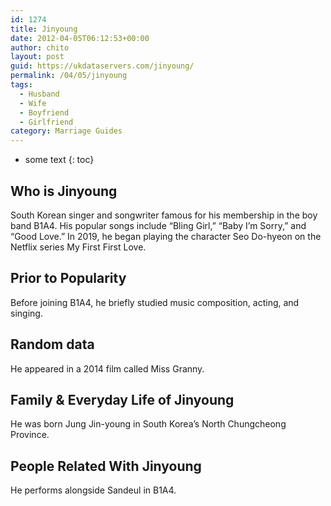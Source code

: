 ```yaml
---
id: 1274
title: Jinyoung
date: 2012-04-05T06:12:53+00:00
author: chito
layout: post
guid: https://ukdataservers.com/jinyoung/
permalink: /04/05/jinyoung
tags:
  - Husband
  - Wife
  - Boyfriend
  - Girlfriend
category: Marriage Guides
---
```


* some text
{: toc}
          
          
## Who is  Jinyoung
                  
                  
                  
South Korean singer and songwriter famous for his membership in the boy band B1A4. His popular songs include &#8220;Bling Girl,&#8221; &#8220;Baby I&#8217;m Sorry,&#8221; and &#8220;Good Love.&#8221; In 2019, he began playing the character Seo Do-hyeon on the Netflix series My First First Love. 
                  
                
                
                
## Prior to Popularity 
                  
                  
                  
Before joining B1A4, he briefly studied music composition, acting, and singing.  
                  
                
                
                
## Random data 
                  
                  
                  
He appeared in a 2014 film called Miss Granny. 
                  
                
                
                
## Family & Everyday Life of Jinyoung
                  
                  
                  
He was born Jung Jin-young in South Korea&#8217;s North Chungcheong Province. 
                  
                
                
                
## People Related With  Jinyoung
                  
                  
                  
He performs alongside Sandeul in B1A4. 
                  
                
              
            
          
          
          
    
    
  
